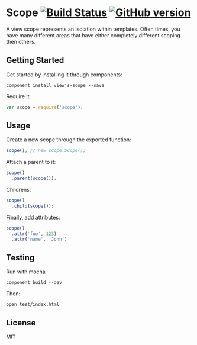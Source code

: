 # Scope [![Build Status](https://travis-ci.org/viewjs/scope.svg)](https://travis-ci.org/viewjs/scope) [![GitHub version](https://badge.fury.io/gh/viewjs%2Fscope.svg)](http://badge.fury.io/gh/viewjs%2Fscope)

A view scope represents an isolation within templates. Often times, you have many different areas that have either completely different scoping then others.

## Getting Started

Get started by installing it through components:

```
component install viewjs-scope --save
```

Require it:

```js
var scope = require('scope');
```

## Usage

Create a new scope through the exported function:

```js
scope(); // new scope.Scope();
```

Attach a parent to it:

```js
scope()
  .parent(scope());
```

Childrens:

```js
scope()
  .child(scope());
```

Finally, add attributes:

```js
scope()
  .attr('foo', 123)
  .attr('name', 'John')
```

## Testing

Run with mocha

```
component build --dev
```

Then:

```
open test/index.html
```

## License

MIT
